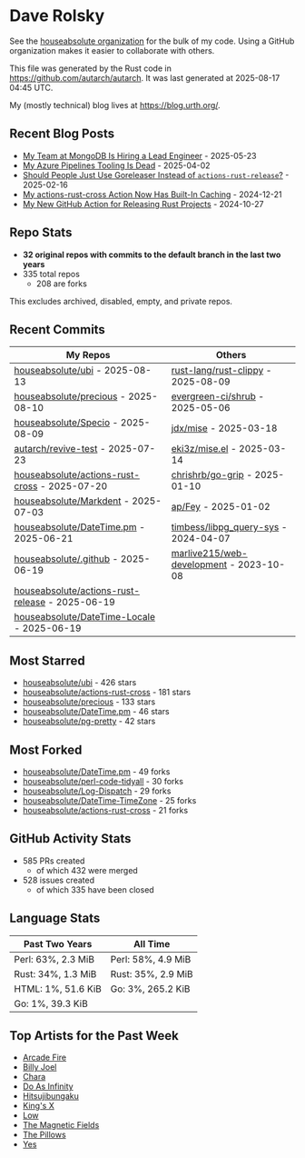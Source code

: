 
# Dave Rolsky

See the [houseabsolute organization](https://github.com/houseabsolute) for the
bulk of my code. Using a GitHub organization makes it easier to collaborate
with others.

This file was generated by the Rust code in
https://github.com/autarch/autarch. It was last generated at 2025-08-17 04:45 UTC.

My (mostly technical) blog lives at https://blog.urth.org/.

## Recent Blog Posts

- [My Team at MongoDB Is Hiring a Lead Engineer](https://blog.urth.org/2025/05/23/my-team-at-mongodb-is-hiring-a-lead-engineer/) - 2025-05-23
- [My Azure Pipelines Tooling Is Dead](https://blog.urth.org/2025/04/02/my-azure-pipelines-tooling-is-dead/) - 2025-04-02
- [Should People Just Use Goreleaser Instead of `actions-rust-release`?](https://blog.urth.org/2025/02/16/should-people-just-use-goreleaser-instead-of-actions-rust-release/) - 2025-02-16
- [My actions-rust-cross Action Now Has Built-In Caching](https://blog.urth.org/2024/12/21/my-actions-rust-cross-action-now-has-built-in-caching/) - 2024-12-21
- [My New GitHub Action for Releasing Rust Projects](https://blog.urth.org/2024/10/27/my-new-github-action-for-releasing-rust-projects/) - 2024-10-27


## Repo Stats
- **32 original repos with commits to the default branch in the last two years**
- 335 total repos
  - 208 are forks

This excludes archived, disabled, empty, and private repos.

## Recent Commits
| My Repos | Others |
|----------|--------|
| [houseabsolute/ubi](https://github.com/houseabsolute/ubi) - 2025-08-13              | [rust-lang/rust-clippy](https://github.com/rust-lang/rust-clippy) - 2025-08-09                |
| [houseabsolute/precious](https://github.com/houseabsolute/precious) - 2025-08-10              | [evergreen-ci/shrub](https://github.com/evergreen-ci/shrub) - 2025-05-06                |
| [houseabsolute/Specio](https://github.com/houseabsolute/Specio) - 2025-08-09              | [jdx/mise](https://github.com/jdx/mise) - 2025-03-18                |
| [autarch/revive-test](https://github.com/autarch/revive-test) - 2025-07-23              | [eki3z/mise.el](https://github.com/eki3z/mise.el) - 2025-03-14                |
| [houseabsolute/actions-rust-cross](https://github.com/houseabsolute/actions-rust-cross) - 2025-07-20              | [chrishrb/go-grip](https://github.com/chrishrb/go-grip) - 2025-01-10                |
| [houseabsolute/Markdent](https://github.com/houseabsolute/Markdent) - 2025-07-03              | [ap/Fey](https://github.com/ap/Fey) - 2025-01-02                |
| [houseabsolute/DateTime.pm](https://github.com/houseabsolute/DateTime.pm) - 2025-06-21              | [timbess/libpg_query-sys](https://github.com/timbess/libpg_query-sys) - 2024-04-07                |
| [houseabsolute/.github](https://github.com/houseabsolute/.github) - 2025-06-19              | [marlive215/web-development](https://github.com/marlive215/web-development) - 2023-10-08                |
| [houseabsolute/actions-rust-release](https://github.com/houseabsolute/actions-rust-release) - 2025-06-19              |                 |
| [houseabsolute/DateTime-Locale](https://github.com/houseabsolute/DateTime-Locale) - 2025-06-19              |                 |


## Most Starred
- [houseabsolute/ubi](https://github.com/houseabsolute/ubi) - 426 stars
- [houseabsolute/actions-rust-cross](https://github.com/houseabsolute/actions-rust-cross) - 181 stars
- [houseabsolute/precious](https://github.com/houseabsolute/precious) - 133 stars
- [houseabsolute/DateTime.pm](https://github.com/houseabsolute/DateTime.pm) - 46 stars
- [houseabsolute/pg-pretty](https://github.com/houseabsolute/pg-pretty) - 42 stars


## Most Forked
- [houseabsolute/DateTime.pm](https://github.com/houseabsolute/DateTime.pm) - 49 forks
- [houseabsolute/perl-code-tidyall](https://github.com/houseabsolute/perl-code-tidyall) - 30 forks
- [houseabsolute/Log-Dispatch](https://github.com/houseabsolute/Log-Dispatch) - 29 forks
- [houseabsolute/DateTime-TimeZone](https://github.com/houseabsolute/DateTime-TimeZone) - 25 forks
- [houseabsolute/actions-rust-cross](https://github.com/houseabsolute/actions-rust-cross) - 21 forks


## GitHub Activity Stats
- 585 PRs created
  - of which 432 were merged
- 528 issues created
  - of which 335 have been closed

## Language Stats
| Past Two Years        | All Time                |
|-----------------------|-------------------------|
| Perl: 63%, 2.3 MiB              | Perl: 58%, 4.9 MiB                |
| Rust: 34%, 1.3 MiB              | Rust: 35%, 2.9 MiB                |
| HTML: 1%, 51.6 KiB              | Go: 3%, 265.2 KiB                |
| Go: 1%, 39.3 KiB              |                 |


## Top Artists for the Past Week
* [Arcade Fire](https://musicbrainz.org/artist/52074ba6-e495-4ef3-9bb4-0703888a9f68)
* [Billy Joel](https://musicbrainz.org/artist/64b94289-9474-4d43-8c93-918ccc1920d1)
* [Chara](https://musicbrainz.org/artist/94812064-a7c2-49d2-b6b0-b9e76289bf87)
* [Do As Infinity](https://musicbrainz.org/artist/b128a994-2400-432d-b26a-8feede87daa8)
* [Hitsujibungaku](https://musicbrainz.org/search?query=Hitsujibungaku&amp;type=artist&amp;method=indexed)
* [King&#39;s X](https://musicbrainz.org/artist/c8f5272e-8a94-4807-9099-70181e92fc46)
* [Low](https://musicbrainz.org/artist/92de643f-fa8f-4e68-b627-4376711b7b33)
* [The Magnetic Fields](https://musicbrainz.org/artist/3ff72a59-f39d-411d-9f93-2d4a86413013)
* [The Pillows](https://musicbrainz.org/search?query=The%20Pillows&amp;type=artist&amp;method=indexed)
* [Yes](https://musicbrainz.org/artist/8353f93f-163e-48c2-bb75-9f18987a3d46)

